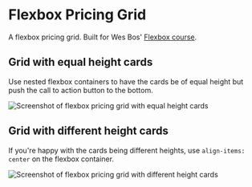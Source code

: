 # Flexbox Pricing Grid

A flexbox pricing grid. Built for Wes Bos' [Flexbox course](https://flexbox.io/).

## Grid with equal height cards

Use nested flexbox containers to have the cards be of equal height but push the call to action button to the bottom.

![Screenshot of flexbox pricing grid with equal height cards](https://res.cloudinary.com/gerhynes/image/upload/q_auto/v1540414100/Screenshot_2018-10-24_Flexbox_Pricing_Grid_scyq09.png)

## Grid with different height cards

If you're happy with the cards being different heights, use `align-items: center` on the flexbox container.

![Screenshot of flexbox pricing grid with different height cards](https://res.cloudinary.com/gerhynes/image/upload/q_auto/v1540414115/Screenshot_2018-10-24_Flexbox_Pricing_Grid_1_qubqgb.png)
